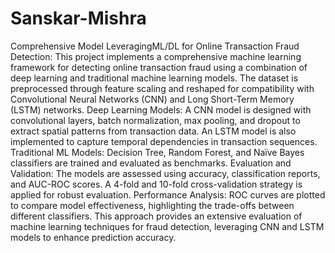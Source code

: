 # Sanskar-Mishra
Comprehensive Model LeveragingML/DL for Online Transaction Fraud Detection:
This project implements a comprehensive machine learning framework for detecting online transaction fraud using a combination of deep learning and traditional machine learning models. The dataset is preprocessed through feature scaling and reshaped for compatibility with Convolutional Neural Networks (CNN) and Long Short-Term Memory (LSTM) networks. Deep Learning Models: A CNN model is designed with convolutional layers, batch normalization, max pooling, and dropout to extract spatial patterns from transaction data. An LSTM model is also implemented to capture temporal dependencies in transaction sequences. Traditional ML Models: Decision Tree, Random Forest, and Naïve Bayes classifiers are trained and evaluated as benchmarks.
Evaluation and Validation: The models are assessed using accuracy, classification reports, and AUC-ROC scores. A 4-fold and 10-fold cross-validation strategy is applied for robust evaluation.
Performance Analysis: ROC curves are plotted to compare model effectiveness, highlighting the trade-offs between different classifiers.
This approach provides an extensive evaluation of machine learning techniques for fraud detection, leveraging CNN and LSTM models to enhance prediction accuracy.
